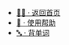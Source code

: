 * [:running_man: · 返回首页](/)
* [:guide_dog: · 使用帮助](other/guider.md)
* [:abc: · 背单词](https://luckycandy.github.io/qwerty ':target=_blank')
